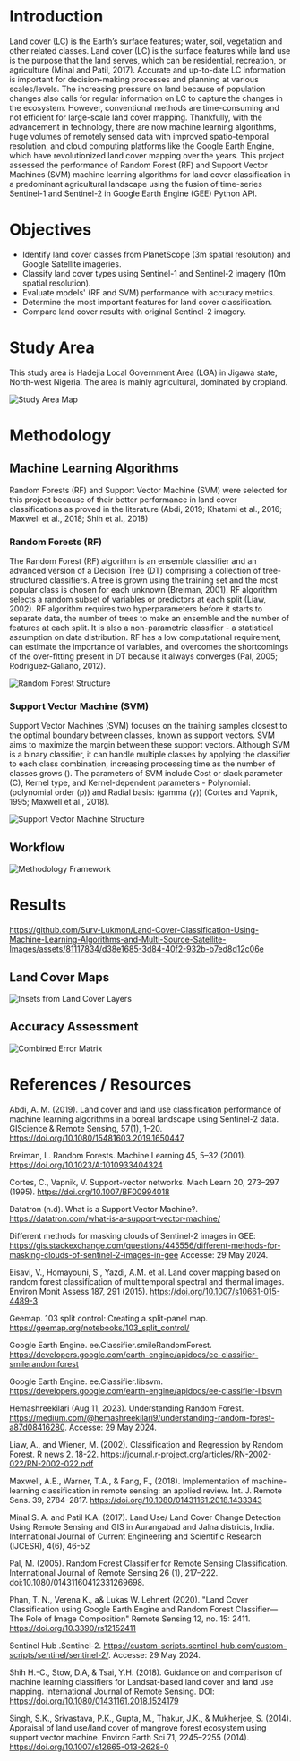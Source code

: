 # Introduction
Land cover (LC) is the Earth’s surface features; water, soil, vegetation and other related classes. Land cover (LC) is the surface features while land use is the purpose that the land serves, which can be residential, recreation, or agriculture (Minal and Patil, 2017). Accurate and up-to-date LC information is important for decision-making processes and planning at various scales/levels. The increasing pressure on land because of population changes also calls for regular information on LC to capture the changes in the ecosystem. However, conventional methods are time-consuming and not efficient for large-scale land cover mapping. Thankfully, with the advancement in technology, there are now machine learning algorithms, huge volumes of remotely sensed data with improved spatio-temporal resolution, and cloud computing platforms like the Google Earth Engine, which have revolutionized land cover mapping over the years. This project assessed the performance of Random Forest (RF) and Support Vector Machines (SVM) machine learning algorithms for land cover classification in a predominant agricultural landscape using the fusion of time-series Sentinel-1 and Sentinel-2 in Google Earth Engine (GEE) Python API.



# Objectives
   * Identify land cover classes from PlanetScope (3m spatial resolution) and Google Satellite imageries.
   * Classify land cover types using Sentinel-1 and Sentinel-2 imagery (10m spatial resolution).
   * Evaluate models' (RF and SVM) performance with accuracy metrics.
   * Determine the most important features for land cover classification.
   * Compare land cover results with original Sentinel-2 imagery.

# Study Area
This study area is Hadejia Local Government Area (LGA) in Jigawa state, North-west Nigeria. The area is mainly agricultural, dominated by cropland.

![Study Area Map](Maps_Charts/Study_Area_Hadejia.png "Map of Hadejia LGA")

# Methodology

## Machine Learning Algorithms
Random Forests (RF) and Support Vector Machine (SVM) were selected for this project because of their better performance in land cover classifications as proved in the literature (Abdi, 2019; Khatami et al., 2016; Maxwell et al., 2018; Shih et al., 2018)

### Random Forests (RF)
The Random Forest (RF) algorithm is an ensemble classifier and an advanced version of a Decision Tree (DT) comprising a collection of tree-structured classifiers. A tree is grown using the training set and the most popular class is chosen for each unknown (Breiman, 2001). RF algorithm selects a random subset of variables or predictors at each split (Liaw, 2002). RF algorithm requires two hyperparameters before it starts to separate data, the number of trees to make an ensemble and the number of features at each split. It is also a non-parametric classifier - a statistical assumption on data distribution. RF has a low computational requirement, can estimate the importance of variables, and overcomes the shortcomings of the over-fitting present in DT because it always converges (Pal, 2005; Rodriguez-Galiano, 2012). 

![Random Forest Structure](Maps_Charts/RF_Structure.png "Image Source: Hemashreekilari, 2023")

### Support Vector Machine (SVM)
Support Vector Machines (SVM) focuses on the training samples closest to the optimal boundary between classes, known as support vectors. SVM aims to maximize the margin between these support vectors. Although SVM is a binary classifier, it can handle multiple classes by applying the classifier to each class combination, increasing processing time as the number of classes grows (). The parameters of SVM include Cost or slack parameter (C),  Kernel type, and Kernel-dependent parameters - Polynomial: (polynomial order (p)) and Radial basis: (gamma (γ)) (Cortes and Vapnik, 1995; Maxwell et al., 2018).

![Support Vector Machine Structure](Maps_Charts/SVM_Structure.png "Image Source: Datatron")

## Workflow
![Methodology Framework](Maps_Charts/LC_Flowchart.png "Methodology Framework")


# Results


https://github.com/Surv-Lukmon/Land-Cover-Classification-Using-Machine-Learning-Algorithms-and-Multi-Source-Satellite-Images/assets/81117834/d38e1685-3d84-40f2-932b-b7ed8d12c06e



## Land Cover Maps

![Insets from Land Cover Layers](Maps_Charts/Results.png "Insets from Land Cover Layers")

## Accuracy Assessment

![Combined Error Matrix](Maps_Charts/Combined_Error_Matrix.png "Error Matrix for RF and SVM")


# References / Resources

Abdi, A. M. (2019). Land cover and land use classification performance of machine learning algorithms in a boreal landscape using Sentinel-2 data. GIScience & Remote Sensing, 57(1), 1–20. https://doi.org/10.1080/15481603.2019.1650447

Breiman, L. Random Forests. Machine Learning 45, 5–32 (2001). https://doi.org/10.1023/A:1010933404324

Cortes, C., Vapnik, V. Support-vector networks. Mach Learn 20, 273–297 (1995). https://doi.org/10.1007/BF00994018

Datatron (n.d). What is a Support Vector Machine?. https://datatron.com/what-is-a-support-vector-machine/

Different methods for masking clouds of Sentinel-2 images in GEE: https://gis.stackexchange.com/questions/445556/different-methods-for-masking-clouds-of-sentinel-2-images-in-gee Accesse: 29 May 2024.

Eisavi, V., Homayouni, S., Yazdi, A.M. et al. Land cover mapping based on random forest classification of multitemporal spectral and thermal images. Environ Monit Assess 187, 291 (2015). https://doi.org/10.1007/s10661-015-4489-3

Geemap. 103 split control: Creating a split-panel map. https://geemap.org/notebooks/103_split_control/

Google Earth Engine. ee.Classifier.smileRandomForest. https://developers.google.com/earth-engine/apidocs/ee-classifier-smilerandomforest

Google Earth Engine. ee.Classifier.libsvm. https://developers.google.com/earth-engine/apidocs/ee-classifier-libsvm

Hemashreekilari (Aug 11, 2023). Understanding Random Forest. https://medium.com/@hemashreekilari9/understanding-random-forest-a87d08416280. Accesse: 29 May 2024.

Liaw, A., and Wiener, M. (2002). Classification and Regression by Random Forest. R news 2. 18-22. https://journal.r-project.org/articles/RN-2002-022/RN-2002-022.pdf

Maxwell, A.E., Warner, T.A., & Fang, F., (2018). Implementation of machine-learning classification in remote sensing: an applied review. Int. J. Remote Sens. 39, 2784–2817. https://doi.org/10.1080/01431161.2018.1433343

Minal S. A. and Patil K.A. (2017). Land Use/ Land Cover Change Detection Using Remote Sensing and GIS in Aurangabad and Jalna districts, India. International Journal of Current Engineering and Scientific Research (IJCESR), 4(6), 46-52

Pal, M. (2005). Random Forest Classifier for Remote Sensing Classification. International Journal of Remote Sensing 26 (1), 217–222. doi:10.1080/01431160412331269698.

Phan, T. N., Verena K., a& Lukas W. Lehnert (2020). "Land Cover Classification using Google Earth Engine and Random Forest Classifier—The Role of Image Composition" Remote Sensing 12, no. 15: 2411. https://doi.org/10.3390/rs12152411

Sentinel Hub .Sentinel-2. https://custom-scripts.sentinel-hub.com/custom-scripts/sentinel/sentinel-2/. Accesse: 29 May 2024.

Shih H.-C., Stow, D.A, & Tsai, Y.H. (2018). Guidance on and comparison of machine learning classifiers for Landsat-based land cover and land use mapping. International Journal of Remote Sensing. DOI: https://doi.org/10.1080/01431161.2018.1524179

Singh, S.K., Srivastava, P.K., Gupta, M., Thakur, J.K., & Mukherjee, S. (2014). Appraisal of land use/land cover of mangrove forest ecosystem using support vector machine. Environ Earth Sci 71, 2245–2255 (2014). https://doi.org/10.1007/s12665-013-2628-0


